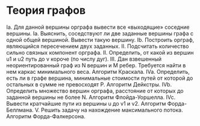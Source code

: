 # Теория графов
Ia. Для данной вершины орграфа вывести все «выходящие» соседние вершины.
Ia. Выяснить, соседствуют ли две заданные вершины графа с одной общей вершиной. Вывести такую вершину.
Ib. Построить орграф, являющийся пересечением двух заданных.
II. Подсчитать количество сильно связных компонент орграфа.
II. Определить, от какой из вершин u1 и u2 путь до v короче (по числу дуг).
III. Дан взвешенный неориентированный граф из N вершин и M ребер. Требуется найти в нем каркас минимального веса. Алгоритм Краскала.
IVa. Определить, есть ли в графе вершина, минимальные стоимости путей от которой до остальных в сумме не превосходят P. Алгоритм Дейкстры.
IVb. Определить множество вершин орграфа, расстояние от которых до заданной вершины не более N. Алгоритм Флойда-Уоршелла.
IVc. Вывести кратчайшие пути из вершины u до v1 и v2. Алгоритм Форда-Беллмана.
V. Решить задачу на нахождение максимального потока. Алгоритм Форда-Фалкерсона.
